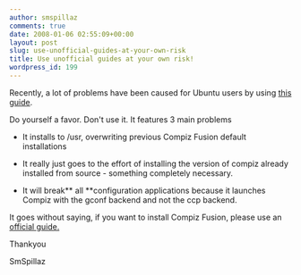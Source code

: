 ```yaml
---
author: smspillaz
comments: true
date: 2008-01-06 02:55:09+00:00
layout: post
slug: use-unofficial-guides-at-your-own-risk
title: Use unofficial guides at your own risk!
wordpress_id: 199
---
```


Recently, a lot of problems have been caused for Ubuntu users by using [this guide](http://phorolinux.com/how-to-install-compiz-fusion-060-from-sources-on-ubuntu-710-gutsy-gibbon.html).

Do yourself a favor. Don't use it. It features 3 main problems



	
  * It installs to /usr, overwriting previous Compiz Fusion default installations

	
  * It really just goes to the effort of installing the version of compiz already installed from source - something completely necessary.

	
  * It will break** all **configuration applications because it launches Compiz with the gconf backend and not the ccp backend.


It goes without saying, if you want to install Compiz Fusion, please use an [official guide.](http://wiki.compiz-fusion.org/Distributions)

Thankyou

SmSpillaz

